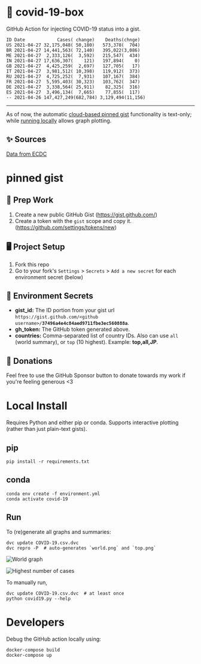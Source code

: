 # 🏥 covid-19-box

GitHub Action for injecting COVID-19 status into a gist.

```
ID Date            Cases( change)    Deaths(chnge)
US 2021-04-27 32,175,048( 50,180)   573,378(  704)
BR 2021-04-27 14,441,563( 72,140)   395,022(3,086)
ME 2021-04-27  2,333,126(  3,592)   215,547(  434)
IN 2021-04-27 17,636,307(    121)   197,894(    0)
GB 2021-04-27  4,425,259(  2,697)   127,705(   17)
IT 2021-04-27  3,981,512( 10,398)   119,912(  373)
RU 2021-04-27  4,725,252(  7,931)   107,167(  384)
FR 2021-04-27  5,595,403( 30,323)   103,762(  347)
DE 2021-04-27  3,338,564( 25,911)    82,325(  316)
ES 2021-04-27  3,496,134(  7,665)    77,855(  117)
-- 2021-04-26 147,427,249(682,784) 3,129,494(11,156)
```

---

As of now, the automatic [cloud-based pinned gist](#pinned-gist) functionality is text-only;
while [running locally](#local-install) allows graph plotting.

## ✨ Sources

[Data from ECDC](https://www.ecdc.europa.eu/en/publications-data/download-todays-data-geographic-distribution-covid-19-cases-worldwide)

# pinned gist

## 🎒 Prep Work
1. Create a new public GitHub Gist (https://gist.github.com/)
1. Create a token with the `gist` scope and copy it. (https://github.com/settings/tokens/new)

## 🖥 Project Setup
1. Fork this repo
1. Go to your fork's `Settings` > `Secrets` > `Add a new secret` for each environment secret (below)

## 🤫 Environment Secrets
- **gist_id:** The ID portion from your gist url `https://gist.github.com/<github username>/`**`37496a4e4c84aed9711fbe3ec560888a`**.
- **gh_token:** The GitHub token generated above.
- **countries:** Comma-separated list of country IDs. Also can use `all` (world summary), or `top` (10 highest). Example: **top,all,JP**.

## 💸 Donations

Feel free to use the GitHub Sponsor button to donate towards my work if you're feeling generous <3

# Local Install

Requires Python and either pip or conda. Supports interactive plotting (rather than just plain-text gists).

## pip

```
pip install -r requirements.txt
```

## conda

```
conda env create -f environment.yml
conda activate covid-19
```

## Run

To (re)generate all graphs and summaries:

```
dvc update COVID-19.csv.dvc
dvc repro -P  # auto-generates `world.png` and `top.png`
```

![World graph](world.png)

![Highest number of cases](top.png)

To manually run,

```
dvc update COVID-19.csv.dvc  # at least once
python covid19.py --help
```

# Developers

Debug the GitHub action locally using:

```
docker-compose build
docker-compose up
```
